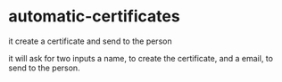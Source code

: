 # automatic-certificates
it create a certificate and send to the person

it will ask for two inputs a name, to create the certificate, and a email, to send to the person.
